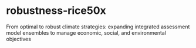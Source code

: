 # robustness-rice50x
From optimal to robust climate strategies: expanding integrated assessment model ensembles to manage economic, social, and environmental objectives
